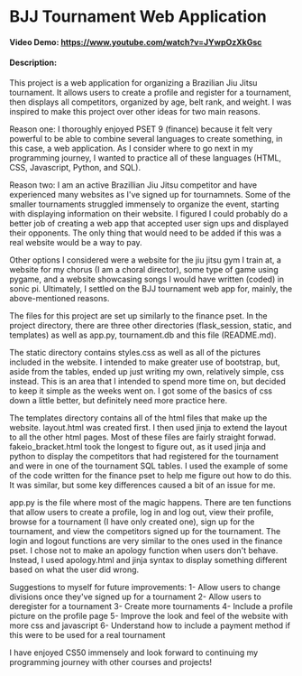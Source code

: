 # BJJ Tournament Web Application
#### Video Demo: https://www.youtube.com/watch?v=JYwpOzXkGsc
#### Description:
This project is a web application for organizing a Brazilian Jiu Jitsu tournament. It allows users to create a profile and register for a tournament, then displays all competitors, organized by age, belt rank, and weight. I was inspired to make this project over other ideas for two main reasons.

Reason one: I thoroughly enjoyed PSET 9 (finance) because it felt very powerful to be able to combine several languages to create something, in this case, a web application. As I consider where to go next in my programming journey, I wanted to practice all of these languages (HTML, CSS, Javascript, Python, and SQL).

Reason two: I am an active Brazillian Jiu Jitsu competitor and have experienced many websites as I've signed up for tournamnets. Some of the smaller tournaments struggled immensely to organize the event, starting with displaying information on their website. I figured I could probably do a better job of creating a web app that accepted user sign ups and displayed their opponents. The only thing that would need to be added if this was a real website would be a way to pay.

Other options I considered were a website for the jiu jitsu gym I train at, a website for my chorus (I am a choral director), some type of game using pygame, and a website showcasing songs I would have written (coded) in sonic pi. Ultimately, I settled on the BJJ tournament web app for, mainly, the above-mentioned reasons.

The files for this project are set up similarly to the finance pset. In the project directory, there are three other directories (flask_session, static, and templates) as well as app.py, tournament.db and this file (README.md).

The static directory contains styles.css as well as all of the pictures included in the website. I intended to make greater use of bootstrap, but, aside from the tables, ended up just writing my own, relatively simple, css instead. This is an area that I intended to spend more time on, but decided to keep it simple as the weeks went on. I got some of the basics of css down a little better, but definitely need more practice here.

The templates directory contains all of the html files that make up the website. layout.html was created first. I then used jinja to extend the layout to all the other html pages. Most of these files are fairly straight forwad. fakeio_bracket.html took the longest to figure out, as it used jinja and python to display the competitors that had registered for the tournament and were in one of the tournament SQL tables. I used the example of some of the code written for the finance pset to help me figure out how to do this. It was similar, but some key differences caused a bit of an issue for me.

app.py is the file where most of the magic happens. There are ten functions that allow users to create a profile, log in and log out, view their profile, browse for a tournament (I have only created one), sign up for the tournament, and view the competitors signed up for the tournament. The login and logout functions are very similar to the ones used in the finance pset. I chose not to make an apology function when users don't behave. Instead, I used apology.html and jinja syntax to display something different based on what the user did wrong.

Suggestions to myself for future improvements:
1- Allow users to change divisions once they've signed up for a tournament
2- Allow users to deregister for a tournament
3- Create more tournaments
4- Include a profile picture on the profile page
5- Improve the look and feel of the website with more css and javascript
6- Understand how to include a payment method if this were to be used for a real tournament

I have enjoyed CS50 immensely and look forward to continuing my programming journey with other courses and projects!